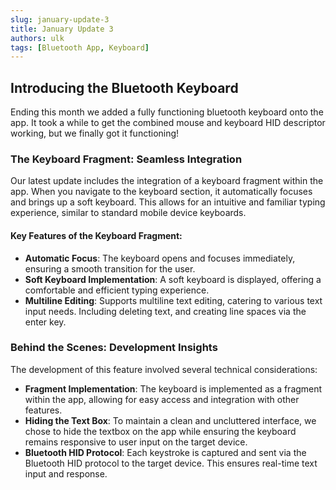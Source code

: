 ```yaml
---
slug: january-update-3
title: January Update 3
authors: ulk
tags: [Bluetooth App, Keyboard]
---
```


## Introducing the Bluetooth Keyboard

Ending this month we added a fully functioning bluetooth keyboard onto the app. It took a while to get the combined mouse and keyboard HID descriptor working, but we finally got it functioning!

### The Keyboard Fragment: Seamless Integration

Our latest update includes the integration of a keyboard fragment within the app. When you navigate to the keyboard section, it automatically focuses and brings up a soft keyboard. This allows for an intuitive and familiar typing experience, similar to standard mobile device keyboards.

#### Key Features of the Keyboard Fragment:
- **Automatic Focus**: The keyboard opens and focuses immediately, ensuring a smooth transition for the user.
- **Soft Keyboard Implementation**: A soft keyboard is displayed, offering a comfortable and efficient typing experience.
- **Multiline Editing**: Supports multiline text editing, catering to various text input needs. Including deleting text, and creating line spaces via the enter key.

### Behind the Scenes: Development Insights

The development of this feature involved several technical considerations:

- **Fragment Implementation**: The keyboard is implemented as a fragment within the app, allowing for easy access and integration with other features.
- **Hiding the Text Box**: To maintain a clean and uncluttered interface, we chose to hide the textbox on the app while ensuring the keyboard remains responsive to user input on the target device.
- **Bluetooth HID Protocol**: Each keystroke is captured and sent via the Bluetooth HID protocol to the target device. This ensures real-time text input and response.
